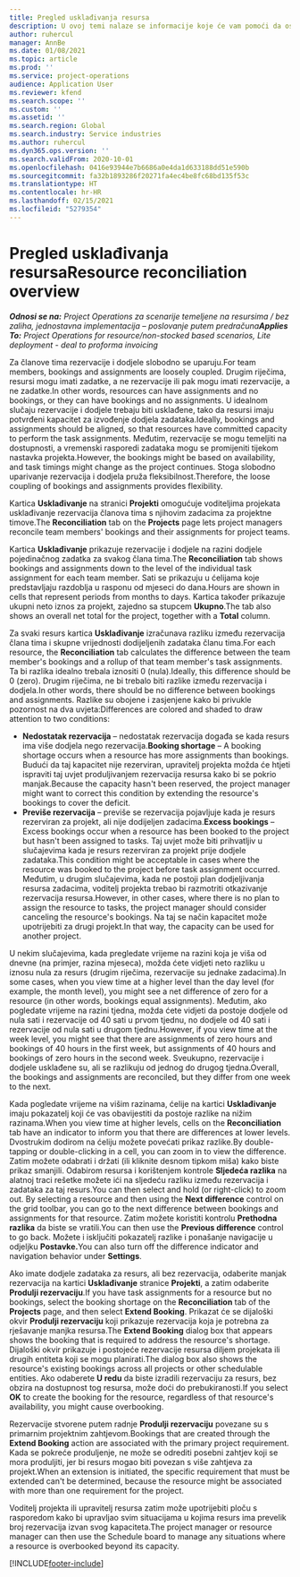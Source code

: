```yaml
---
title: Pregled usklađivanja resursa
description: U ovoj temi nalaze se informacije koje će vam pomoći da osigurate usklađivanje rezervacija i zadataka resursa za projekte.
author: ruhercul
manager: AnnBe
ms.date: 01/08/2021
ms.topic: article
ms.prod: ''
ms.service: project-operations
audience: Application User
ms.reviewer: kfend
ms.search.scope: ''
ms.custom: ''
ms.assetid: ''
ms.search.region: Global
ms.search.industry: Service industries
ms.author: ruhercul
ms.dyn365.ops.version: ''
ms.search.validFrom: 2020-10-01
ms.openlocfilehash: 0416e93944e7b6686a0e4da1d633188dd51e590b
ms.sourcegitcommit: fa32b1893286f20271fa4ec4be8fc68bd135f53c
ms.translationtype: HT
ms.contentlocale: hr-HR
ms.lasthandoff: 02/15/2021
ms.locfileid: "5279354"
---
```

# <a name="resource-reconciliation-overview"></a><span data-ttu-id="46ddc-103">Pregled usklađivanja resursa</span><span class="sxs-lookup"><span data-stu-id="46ddc-103">Resource reconciliation overview</span></span>

<span data-ttu-id="46ddc-104">_**Odnosi se na:** Project Operations za scenarije temeljene na resursima / bez zaliha, jednostavna implementacija – poslovanje putem predračuna_</span><span class="sxs-lookup"><span data-stu-id="46ddc-104">_**Applies To:** Project Operations for resource/non-stocked based scenarios, Lite deployment - deal to proforma invoicing_</span></span>

<span data-ttu-id="46ddc-105">Za članove tima rezervacije i dodjele slobodno se uparuju.</span><span class="sxs-lookup"><span data-stu-id="46ddc-105">For team members, bookings and assignments are loosely coupled.</span></span> <span data-ttu-id="46ddc-106">Drugim riječima, resursi mogu imati zadatke, a ne rezervacije ili pak mogu imati rezervacije, a ne zadatke.</span><span class="sxs-lookup"><span data-stu-id="46ddc-106">In other words, resources can have assignments and no bookings, or they can have bookings and no assignments.</span></span> <span data-ttu-id="46ddc-107">U idealnom slučaju rezervacije i dodjele trebaju biti usklađene, tako da resursi imaju potvrđeni kapacitet za izvođenje dodjela zadataka.</span><span class="sxs-lookup"><span data-stu-id="46ddc-107">Ideally, bookings and assignments should be aligned, so that resources have committed capacity to perform the task assignments.</span></span> <span data-ttu-id="46ddc-108">Međutim, rezervacije se mogu temeljiti na dostupnosti, a vremenski rasporedi zadataka mogu se promijeniti tijekom nastavka projekta.</span><span class="sxs-lookup"><span data-stu-id="46ddc-108">However, the bookings might be based on availability, and task timings might change as the project continues.</span></span> <span data-ttu-id="46ddc-109">Stoga slobodno uparivanje rezervacija i dodjela pruža fleksibilnost.</span><span class="sxs-lookup"><span data-stu-id="46ddc-109">Therefore, the loose coupling of bookings and assignments provides flexibility.</span></span>

<span data-ttu-id="46ddc-110">Kartica **Usklađivanje** na stranici **Projekti** omogućuje voditeljima projekata usklađivanje rezervacija članova tima s njihovim zadacima za projektne timove.</span><span class="sxs-lookup"><span data-stu-id="46ddc-110">The **Reconciliation** tab on the **Projects** page lets project managers reconcile team members' bookings and their assignments for project teams.</span></span>

<span data-ttu-id="46ddc-111">Kartica **Usklađivanje** prikazuje rezervacije i dodjele na razini dodjele pojedinačnog zadatka za svakog člana tima.</span><span class="sxs-lookup"><span data-stu-id="46ddc-111">The **Reconciliation** tab shows bookings and assignments down to the level of the individual task assignment for each team member.</span></span> <span data-ttu-id="46ddc-112">Sati se prikazuju u ćelijama koje predstavljaju razdoblja u rasponu od mjeseci do dana.</span><span class="sxs-lookup"><span data-stu-id="46ddc-112">Hours are shown in cells that represent periods from months to days.</span></span> <span data-ttu-id="46ddc-113">Kartica također prikazuje ukupni neto iznos za projekt, zajedno sa stupcem **Ukupno**.</span><span class="sxs-lookup"><span data-stu-id="46ddc-113">The tab also shows an overall net total for the project, together with a **Total** column.</span></span>

<span data-ttu-id="46ddc-114">Za svaki resurs kartica **Usklađivanje** izračunava razliku između rezervacija člana tima i skupne vrijednosti dodijeljenih zadataka članu tima.</span><span class="sxs-lookup"><span data-stu-id="46ddc-114">For each resource, the **Reconciliation** tab calculates the difference between the team member's bookings and a rollup of that team member's task assignments.</span></span> <span data-ttu-id="46ddc-115">Ta bi razlika idealno trebala iznositi 0 (nula).</span><span class="sxs-lookup"><span data-stu-id="46ddc-115">Ideally, this difference should be 0 (zero).</span></span> <span data-ttu-id="46ddc-116">Drugim riječima, ne bi trebalo biti razlike između rezervacija i dodjela.</span><span class="sxs-lookup"><span data-stu-id="46ddc-116">In other words, there should be no difference between bookings and assignments.</span></span> <span data-ttu-id="46ddc-117">Razlike su obojene i zasjenjene kako bi privukle pozornost na dva uvjeta:</span><span class="sxs-lookup"><span data-stu-id="46ddc-117">Differences are colored and shaded to draw attention to two conditions:</span></span>

- <span data-ttu-id="46ddc-118">**Nedostatak rezervacija** – nedostatak rezervacija događa se kada resurs ima više dodjela nego rezervacija.</span><span class="sxs-lookup"><span data-stu-id="46ddc-118">**Booking shortage** – A booking shortage occurs when a resource has more assignments than bookings.</span></span> <span data-ttu-id="46ddc-119">Budući da taj kapacitet nije rezerviran, upravitelj projekta možda će htjeti ispraviti taj uvjet produljivanjem rezervacija resursa kako bi se pokrio manjak.</span><span class="sxs-lookup"><span data-stu-id="46ddc-119">Because the capacity hasn't been reserved, the project manager might want to correct this condition by extending the resource's bookings to cover the deficit.</span></span>
- <span data-ttu-id="46ddc-120">**Previše rezervacija** – previše se rezervacija pojavljuje kada je resurs rezerviran za projekt, ali nije dodijeljen zadacima.</span><span class="sxs-lookup"><span data-stu-id="46ddc-120">**Excess bookings** – Excess bookings occur when a resource has been booked to the project but hasn't been assigned to tasks.</span></span> <span data-ttu-id="46ddc-121">Taj uvjet može biti prihvatljiv u slučajevima kada je resurs rezerviran za projekt prije dodjele zadataka.</span><span class="sxs-lookup"><span data-stu-id="46ddc-121">This condition might be acceptable in cases where the resource was booked to the project before task assignment occurred.</span></span> <span data-ttu-id="46ddc-122">Međutim, u drugim slučajevima, kada ne postoji plan dodjeljivanja resursa zadacima, voditelj projekta trebao bi razmotriti otkazivanje rezervacija resursa.</span><span class="sxs-lookup"><span data-stu-id="46ddc-122">However, in other cases, where there is no plan to assign the resource to tasks, the project manager should consider canceling the resource's bookings.</span></span> <span data-ttu-id="46ddc-123">Na taj se način kapacitet može upotrijebiti za drugi projekt.</span><span class="sxs-lookup"><span data-stu-id="46ddc-123">In that way, the capacity can be used for another project.</span></span>

<span data-ttu-id="46ddc-124">U nekim slučajevima, kada pregledate vrijeme na razini koja je viša od dnevne (na primjer, razina mjeseca), možda ćete vidjeti neto razliku u iznosu nula za resurs (drugim riječima, rezervacije su jednake zadacima).</span><span class="sxs-lookup"><span data-stu-id="46ddc-124">In some cases, when you view time at a higher level than the day level (for example, the month level), you might see a net difference of zero for a resource (in other words, bookings equal assignments).</span></span> <span data-ttu-id="46ddc-125">Međutim, ako pogledate vrijeme na razini tjedna, možda ćete vidjeti da postoje dodjele od nula sati i rezervacije od 40 sati u prvom tjednu, no dodjele od 40 sati i rezervacije od nula sati u drugom tjednu.</span><span class="sxs-lookup"><span data-stu-id="46ddc-125">However, if you view time at the week level, you might see that there are assignments of zero hours and bookings of 40 hours in the first week, but assignments of 40 hours and bookings of zero hours in the second week.</span></span> <span data-ttu-id="46ddc-126">Sveukupno, rezervacije i dodjele usklađene su, ali se razlikuju od jednog do drugog tjedna.</span><span class="sxs-lookup"><span data-stu-id="46ddc-126">Overall, the bookings and assignments are reconciled, but they differ from one week to the next.</span></span>

<span data-ttu-id="46ddc-127">Kada pogledate vrijeme na višim razinama, ćelije na kartici **Usklađivanje** imaju pokazatelj koji će vas obavijestiti da postoje razlike na nižim razinama.</span><span class="sxs-lookup"><span data-stu-id="46ddc-127">When you view time at higher levels, cells on the **Reconciliation** tab have an indicator to inform you that there are differences at lower levels.</span></span> <span data-ttu-id="46ddc-128">Dvostrukim dodirom na ćeliju možete povećati prikaz razlike.</span><span class="sxs-lookup"><span data-stu-id="46ddc-128">By double-tapping or double-clicking in a cell, you can zoom in to view the difference.</span></span> <span data-ttu-id="46ddc-129">Zatim možete odabrati i držati (ili kliknite desnom tipkom miša) kako biste prikaz smanjili. Odabirom resursa i korištenjem kontrole **Sljedeća razlika** na alatnoj traci rešetke možete ići na sljedeću razliku između rezervacija i zadataka za taj resurs.</span><span class="sxs-lookup"><span data-stu-id="46ddc-129">You can then select and hold (or right-click) to zoom out. By selecting a resource and then using the **Next difference** control on the grid toolbar, you can go to the next difference between bookings and assignments for that resource.</span></span> <span data-ttu-id="46ddc-130">Zatim možete koristiti kontrolu **Prethodna razlika** da biste se vratili.</span><span class="sxs-lookup"><span data-stu-id="46ddc-130">You can then use the **Previous difference** control to go back.</span></span> <span data-ttu-id="46ddc-131">Možete i isključiti pokazatelj razlike i ponašanje navigacije u odjeljku **Postavke.**</span><span class="sxs-lookup"><span data-stu-id="46ddc-131">You can also turn off the difference indicator and navigation behavior under **Settings**.</span></span>

<span data-ttu-id="46ddc-132">Ako imate dodjele zadataka za resurs, ali bez rezervacija, odaberite manjak rezervacija na kartici **Usklađivanje** stranice **Projekti**, a zatim odaberite **Produlji rezervaciju**.</span><span class="sxs-lookup"><span data-stu-id="46ddc-132">If you have task assignments for a resource but no bookings, select the booking shortage on the **Reconciliation** tab of the **Projects** page, and then select **Extend Booking**.</span></span> <span data-ttu-id="46ddc-133">Prikazat će se dijaloški okvir **Produlji rezervaciju** koji prikazuje rezervacija koja je potrebna za rješavanje manjka resursa.</span><span class="sxs-lookup"><span data-stu-id="46ddc-133">The **Extend Booking** dialog box that appears shows the booking that is required to address the resource's shortage.</span></span> <span data-ttu-id="46ddc-134">Dijaloški okvir prikazuje i postojeće rezervacije resursa diljem projekata ili drugih entiteta koji se mogu planirati.</span><span class="sxs-lookup"><span data-stu-id="46ddc-134">The dialog box also shows the resource's existing bookings across all projects or other schedulable entities.</span></span> <span data-ttu-id="46ddc-135">Ako odaberete **U redu** da biste izradili rezervaciju za resurs, bez obzira na dostupnost tog resursa, može doći do prebukiranosti.</span><span class="sxs-lookup"><span data-stu-id="46ddc-135">If you select **OK** to create the booking for the resource, regardless of that resource's availability, you might cause overbooking.</span></span>

<span data-ttu-id="46ddc-136">Rezervacije stvorene putem radnje **Produlji rezervaciju** povezane su s primarnim projektnim zahtjevom.</span><span class="sxs-lookup"><span data-stu-id="46ddc-136">Bookings that are created through the **Extend Booking** action are associated with the primary project requirement.</span></span> <span data-ttu-id="46ddc-137">Kada se pokreće produljenje, ne može se odrediti posebni zahtjev koji se mora produljiti, jer bi resurs mogao biti povezan s više zahtjeva za projekt.</span><span class="sxs-lookup"><span data-stu-id="46ddc-137">When an extension is initiated, the specific requirement that must be extended can't be determined, because the resource might be associated with more than one requirement for the project.</span></span>

<span data-ttu-id="46ddc-138">Voditelj projekta ili upravitelj resursa zatim može upotrijebiti ploču s rasporedom kako bi upravljao svim situacijama u kojima resurs ima prevelik broj rezervacija izvan svog kapaciteta.</span><span class="sxs-lookup"><span data-stu-id="46ddc-138">The project manager or resource manager can then use the Schedule board to manage any situations where a resource is overbooked beyond its capacity.</span></span>


[!INCLUDE[footer-include](../includes/footer-banner.md)]